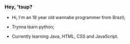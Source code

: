### Hey, 'tsup?

* Hi, I'm an 18 year old wannabe programmer from Brazil;

* Trynna learn python;

* Currently learning Java, HTML, CSS and JavaScript.
